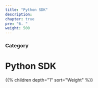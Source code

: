 ```yaml
---
title: "Python SDK"
description:
chapter: true
pre: "6. "
weight: 500
---
```

### Category

# Python SDK

{{% children depth="1" sort="Weight" %}}
